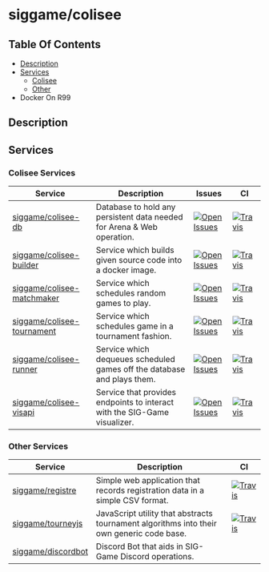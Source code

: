 # siggame/colisee

## Table Of Contents
- [Description](#description)
- [Services](#services)
  - [Colisee](#colisee-services)
  - [Other](#other-services)
- Docker On R99

## Description

## Services
### Colisee Services
|Service|Description|Issues|CI|
|---|---|---|---|
|[siggame/colisee-db](https://github.com/siggame/colisee-db)|Database to hold any persistent data needed for Arena & Web operation.|[![Open Issues](https://img.shields.io/github/issues-raw/siggame/colisee-db.svg?style=flat-square)](http://github.com/siggame/colisee-db)|[![Travis](https://img.shields.io/travis/siggame/colisee-db.svg?style=flat-square)](https://travis-ci.org/siggame/colisee-db)|
|[siggame/colisee-builder](https://github.com/siggame/colisee-builder)|Service which builds given source code into a docker image.|[![Open Issues](https://img.shields.io/github/issues-raw/siggame/colisee-builder.svg?style=flat-square)](http://github.com/siggame/colisee-builder)|[![Travis](https://img.shields.io/travis/siggame/colisee-builder.svg?style=flat-square)](https://travis-ci.org/siggame/colisee-builder)|
|[siggame/colisee-matchmaker](https://github.com/siggame/colisee-matchmaker)|Service which schedules random games to play.|[![Open Issues](https://img.shields.io/github/issues-raw/siggame/colisee-matchmaker.svg?style=flat-square)](http://github.com/siggame/colisee-matchmaker)|[![Travis](https://img.shields.io/travis/siggame/colisee-matchmaker.svg?style=flat-square)](https://travis-ci.org/siggame/colisee-matchmaker)|
|[siggame/colisee-tournament](https://github.com/siggame/colisee-tournament)|Service which schedules game in a tournament fashion.|[![Open Issues](https://img.shields.io/github/issues-raw/siggame/colisee-tournament.svg?style=flat-square)](http://github.com/siggame/colisee-tournament)|[![Travis](https://img.shields.io/travis/siggame/colisee-tournament.svg?style=flat-square)](https://travis-ci.org/siggame/colisee-tournament)|
|[siggame/colisee-runner](https://github.com/siggame/colisee-runner)|Service which dequeues scheduled games off the database and plays them.|[![Open Issues](https://img.shields.io/github/issues-raw/siggame/colisee-runner.svg?style=flat-square)](http://github.com/siggame/colisee-runner)|[![Travis](https://img.shields.io/travis/siggame/colisee-runner.svg?style=flat-square)](https://travis-ci.org/siggame/colisee-runner)|
|[siggame/colisee-visapi](https://github.com/siggame/colisee-visapi)|Service that provides endpoints to interact with the SIG-Game visualizer.|[![Open Issues](https://img.shields.io/github/issues-raw/siggame/colisee-visapi.svg?style=flat-square)](http://github.com/siggame/colisee-visapi)|[![Travis](https://img.shields.io/travis/siggame/colisee-visapi.svg?style=flat-square)](https://travis-ci.org/siggame/colisee-visapi)|

### Other Services
|Service|Description|CI|
|---|---|---|
|[siggame/registre](https://github.com/siggame/registre)|Simple web application that records registration data in a simple CSV format.|[![Travis](https://img.shields.io/travis/siggame/colisee-registre.svg?style=flat-square)](https://travis-ci.org/siggame/registre)|
|[siggame/tourneyjs](https://github.com/siggame/tourneyjs)|JavaScript utility that abstracts tournament algorithms into their own generic code base.|[![Travis](https://img.shields.io/travis/siggame/tourneyjs.svg?style=flat-square)](https://travis-ci.org/siggame/tourneyjs)|
|[siggame/discordbot](https://github.com/siggame/discordbot)|Discord Bot that aids in SIG-Game Discord operations.||

